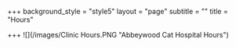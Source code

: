 +++
background_style = "style5"
layout = "page"
subtitle = ""
title = "Hours"

+++
![](/images/Clinic Hours.PNG "Abbeywood Cat Hospital Hours")